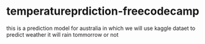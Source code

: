 # temperatureprdiction-freecodecamp

this is a prediction model for australia in which we will use kaggle dataet to predict weather it will rain tommorrow or not
